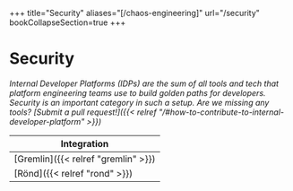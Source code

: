+++
title="Security"
aliases="[/chaos-engineering]"
url="/security"
bookCollapseSection=true
+++

# Security

_Internal Developer Platforms (IDPs) are the sum of all tools and tech that platform engineering teams use to build golden paths for developers. Security is an important category in such a setup. Are we missing any tools? [Submit a pull request!]({{< relref "/#how-to-contribute-to-internal-developer-platform" >}})_

| **Integration** |
| --- |
| [Gremlin]({{< relref "gremlin" >}}) |
| [Rönd]({{< relref "rond" >}})       |